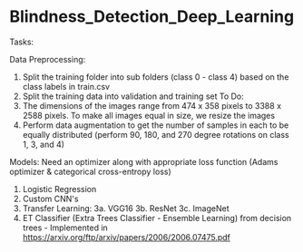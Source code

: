 # Blindness_Detection_Deep_Learning


Tasks:

Data Preprocessing:
1. Split the training folder into sub folders (class 0 - class 4) based on the class labels in train.csv
2. Split the training data into validation and training set 
To Do: 
3. The dimensions of the images range from 474 x 358 pixels to 3388 x 2588 pixels. To make all images equal in size, we resize the images  
4. Perform data augmentation to get the number of samples in each to be equally distributed (perform 90, 180, and 270 degree rotations on class 1, 3, and 4)

Models:
Need an optimizer along with appropriate loss function (Adams optimizer & categorical cross-entropy loss)
1. Logistic Regression
2. Custom CNN's 
3. Transfer Learning:
3a. VGG16
3b. ResNet
3c. ImageNet
4. ET Classifier (Extra Trees Classifier - Ensemble Learning) from decision trees - Implemented in https://arxiv.org/ftp/arxiv/papers/2006/2006.07475.pdf


